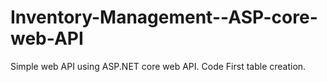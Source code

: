 # Inventory-Management--ASP-core-web-API
Simple web API using ASP.NET core web API.
Code First table creation.
